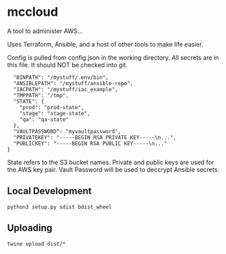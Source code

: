 # mccloud

A tool to administer AWS...

Uses Terraform, Ansible, and a host of other tools to make life easier.

Config is pulled from config.json in the working directory. All secrets are in this file. It should NOT be checked into git.

```{
  "BINPATH": "/mystuff/.env/bin",
  "ANSIBLEPATH": "/mystuff/ansible-repo",
  "IACPATH": "/mystuff/iac_example",
  "TMPPATH": "/tmp",
  "STATE": {
    "prod": "prod-state",
    "stage": "stage-state",
    "qa": "qa-state"
  },
  "VAULTPASSWORD": "myvaultpassword",
  "PRIVATEKEY": "-----BEGIN RSA PRIVATE KEY-----\n...",
  "PUBLICKEY": "-----BEGIN RSA PUBLIC KEY-----\n..."
}
```

State refers to the S3 bucket names.
Private and public keys are used for the AWS key pair.
Vault Password will be used to deccrypt Ansible secrets.


## Local Development

```
python3 setup.py sdist bdist_wheel
```

## Uploading

```twine upload dist/*```
